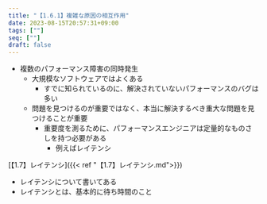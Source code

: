 ```yaml
---
title: "【1.6.1】複雑な原因の相互作用"
date: 2023-08-15T20:57:31+09:00
tags: [""]
seq: [""]
draft: false
---
```


- 複数のパフォーマンス障害の同時発生
  - 大規模なソフトウェアではよくある
    - すでに知られているのに、解決されていないパフォーマンスのバグは多い
  - 問題を見つけるのが重要ではなく、本当に解決するべき重大な問題を見つけることが重要
    - 重要度を測るために、パフォーマンスエンジニアは定量的なものさしを持つ必要がある
      - 例えばレイテンシ
      

[【1.7】レイテンシ]({{< ref "【1.7】レイテンシ.md">}}) 
  - レイテンシについて書いてある
  - レイテンシとは、基本的に待ち時間のこと